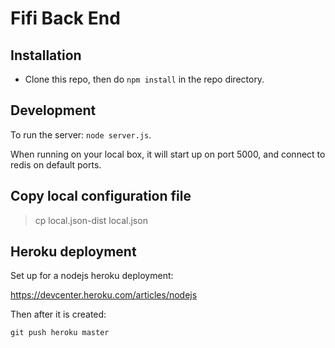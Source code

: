 # Fifi Back End

## Installation

* Clone this repo, then do `npm install` in the repo directory.

## Development

To run the server: `node server.js`.

When running on your local box, it will start up on port 5000, and connect
to redis on default ports.

## Copy local configuration file

> cp local.json-dist local.json

## Heroku deployment

Set up for a nodejs heroku deployment:

https://devcenter.heroku.com/articles/nodejs

Then after it is created:

    git push heroku master
